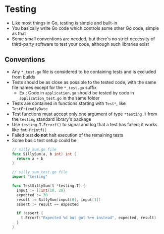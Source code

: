 # Testing

- Like most things in Go, testing is simple and built-in
- You basically write Go code which controls some other Go code, simple as that
- Some small conventions are needed, but there's no strict necessity of third-party software to test your code, although such libraries exist

## Conventions
- Any `*_test.go` file is considered to be containing tests and is excluded from builds
- Tests should be as close as possible to the tested code, with the same file names except for the `*_test.go` suffix
  - Ex.: Code in `application.go` should be tested by code in `application_test.go` in the same folder
- Tests are contained in functions starting with `Test*`, like `TestFriendlyDate`
- Test functions must accept only one argument of type `*testing.T` from the `testing` standard library's package
- Use `testing.T.Errorf()` to signal and log that a test has failed; it works like `fmt.Printf()`
- Failed test **do not** halt execution of the remaining tests
- Some basic test setup could be
  ```go
  // silly_sum.go file
  func SillySum(a, b int) int {
    return a + b
  }

  // silly_sum_test.go file
  import "testing"

  func TestSillySum(t *testing.T) {
    input := []int{10, 20}
    expected := 30
    result := SillySum(input[0], input[1])
    assert := result == expected

    if !assert {
      t.Errorf("Expected %d but got %+v instead", expected, result)
    }
  }
  
  ```
